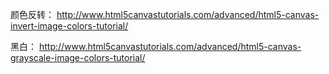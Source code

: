 颜色反转：
http://www.html5canvastutorials.com/advanced/html5-canvas-invert-image-colors-tutorial/

黑白：
http://www.html5canvastutorials.com/advanced/html5-canvas-grayscale-image-colors-tutorial/

